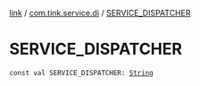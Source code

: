 [link](../index.md) / [com.tink.service.di](index.md) / [SERVICE_DISPATCHER](./-s-e-r-v-i-c-e_-d-i-s-p-a-t-c-h-e-r.md)

# SERVICE_DISPATCHER

`const val SERVICE_DISPATCHER: `[`String`](https://kotlinlang.org/api/latest/jvm/stdlib/kotlin/-string/index.html)